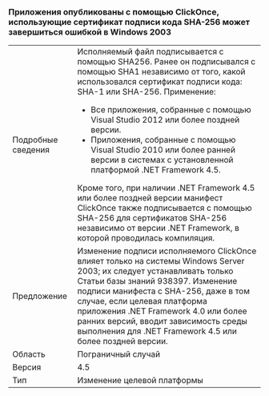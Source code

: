 ### <a name="apps-published-with-clickonce-that-use-a-sha-256-code-signing-certificate-may-fail-on-windows-2003"></a>Приложения опубликованы с помощью ClickOnce, использующие сертификат подписи кода SHA-256 может завершиться ошибкой в Windows 2003

|   |   |
|---|---|
|Подробные сведения|Исполняемый файл подписывается с помощью SHA256. Ранее он подписывался с помощью SHA1 независимо от того, какой использовался сертификат подписи кода: SHA-1 или SHA-256. Применение:<ul><li>Все приложения, собранные с помощью Visual Studio 2012 или более поздней версии.</li><li>Приложения, собранные с помощью Visual Studio 2010 или более ранней версии в системах с установленной платформой .NET Framework 4.5.</li></ul>Кроме того, при наличии .NET Framework 4.5 или более поздней версии манифест ClickOnce также подписывается с помощью SHA-256 для сертификатов SHA-256 независимо от версии .NET Framework, в которой проводилась компиляция.|
|Предложение|Изменение подписи исполняемого ClickOnce влияет только на системы Windows Server 2003; их следует устанавливать только Статьи базы знаний 938397. Изменение подписи манифеста с SHA-256, даже в том случае, если целевая платформа приложения .NET Framework 4.0 или более ранних версий, вводит зависимость среды выполнения для .NET Framework 4.5 или более поздней версии.|
|Область|Пограничный случай|
|Версия|4.5|
|Тип|Изменение целевой платформы|

